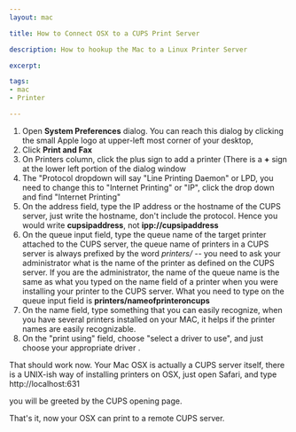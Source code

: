 ```yaml
---
layout: mac

title: How to Connect OSX to a CUPS Print Server

description: How to hookup the Mac to a Linux Printer Server

excerpt: 

tags:
- mac
- Printer

---
```




1. Open **System Preferences** dialog. You can reach this dialog by clicking the small Apple logo at upper-left most corner of your desktop, 
2. Click **Print and Fax**
3. On Printers column, click the plus sign to add a printer (There is a **+** sign at the lower left portion of the dialog window
3. The "Protocol dropdown will say "Line Printing Daemon" or LPD, you need to change this to "Internet Printing" or "IP", click the drop down and find "Internet Printing"
4. On the address field, type the IP address or the hostname of the CUPS server, just write the hostname, don't include the protocol. Hence you would write **cupsipaddress**, not **ipp://cupsipaddress**
5. On the queue input field, type the queue name of the target printer attached to the CUPS server, the queue name of printers in a CUPS server is always prefixed by the word *printers/* -- you need to ask your administrator what is the name of the printer as defined on the CUPS server. If you are the administrator, the name of the queue name is the same as what you typed on the name field of a printer when you were installing your printer to the CUPS server. What you need to type on the queue input field is **printers/nameofprinteroncups**
6. On the name field, type something that you can easily recognize, when you have several printers installed on your MAC, it helps if the printer names are easily recognizable.
7. On the "print using" field, choose "select a driver to use", and just choose your appropriate driver .

That should work now. Your Mac OSX is actually a CUPS server itself, there is a UNIX-ish way of installing printers on OSX, just open Safari, and type <span class='codeblock'>http://localhost:631</code>

you will be greeted by the CUPS opening page.

That's it, now your OSX can print to a remote CUPS server.
